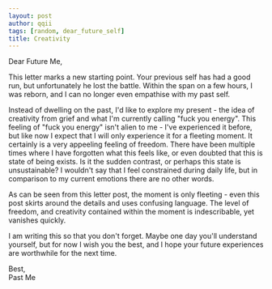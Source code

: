 ```yaml
---
layout: post
author: qqii
tags: [random, dear_future_self]
title: Creativity
---
```

Dear Future Me,

This letter marks a new starting point. Your previous self has had a good run, but unfortunately he lost the battle. Within the span on a few hours, I was reborn, and I can no longer even empathise with my past self.

Instead of dwelling on the past, I'd like to explore my present - the idea of creativity from grief and what I'm currently calling "fuck you energy". This feeling of "fuck you energy" isn't alien to me - I've experienced it before, but like now I expect that I will only experience it for a fleeting moment. It certainly is a very appeeling feeling of freedom. There have been multiple times where I have forgotten what this feels like, or even doubted that this is state of being exists. Is it the sudden contrast, or perhaps this state is unsustainable? I wouldn't say that I feel constrained during daily life, but in comparison to my current emotions there are no other words. 

As can be seen from this letter post, the moment is only fleeting - even this post skirts around the details and uses confusing language. The level of freedom, and creativity contained within the moment is indescribable, yet vanishes quickly.

I am writing this so that you don't forget. Maybe one day you'll understand yourself, but for now I wish you the best, and I hope your future experiences are worthwhile for the next time.

Best,  
Past Me